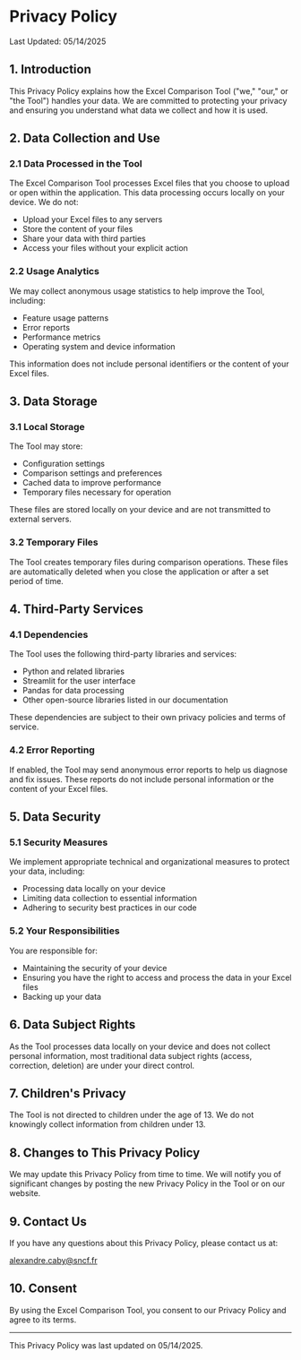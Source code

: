 # Privacy Policy

Last Updated: 05/14/2025

## 1. Introduction

This Privacy Policy explains how the Excel Comparison Tool ("we," "our," or "the Tool") handles your data. We are committed to protecting your privacy and ensuring you understand what data we collect and how it is used.

## 2. Data Collection and Use

### 2.1 Data Processed in the Tool

The Excel Comparison Tool processes Excel files that you choose to upload or open within the application. This data processing occurs locally on your device. We do not:

- Upload your Excel files to any servers
- Store the content of your files
- Share your data with third parties
- Access your files without your explicit action

### 2.2 Usage Analytics

We may collect anonymous usage statistics to help improve the Tool, including:

- Feature usage patterns
- Error reports
- Performance metrics
- Operating system and device information

This information does not include personal identifiers or the content of your Excel files.

## 3. Data Storage

### 3.1 Local Storage

The Tool may store:

- Configuration settings
- Comparison settings and preferences
- Cached data to improve performance
- Temporary files necessary for operation

These files are stored locally on your device and are not transmitted to external servers.

### 3.2 Temporary Files

The Tool creates temporary files during comparison operations. These files are automatically deleted when you close the application or after a set period of time.

## 4. Third-Party Services

### 4.1 Dependencies

The Tool uses the following third-party libraries and services:

- Python and related libraries
- Streamlit for the user interface
- Pandas for data processing
- Other open-source libraries listed in our documentation

These dependencies are subject to their own privacy policies and terms of service.

### 4.2 Error Reporting

If enabled, the Tool may send anonymous error reports to help us diagnose and fix issues. These reports do not include personal information or the content of your Excel files.

## 5. Data Security

### 5.1 Security Measures

We implement appropriate technical and organizational measures to protect your data, including:

- Processing data locally on your device
- Limiting data collection to essential information
- Adhering to security best practices in our code

### 5.2 Your Responsibilities

You are responsible for:

- Maintaining the security of your device
- Ensuring you have the right to access and process the data in your Excel files
- Backing up your data

## 6. Data Subject Rights

As the Tool processes data locally on your device and does not collect personal information, most traditional data subject rights (access, correction, deletion) are under your direct control.

## 7. Children's Privacy

The Tool is not directed to children under the age of 13. We do not knowingly collect information from children under 13.

## 8. Changes to This Privacy Policy

We may update this Privacy Policy from time to time. We will notify you of significant changes by posting the new Privacy Policy in the Tool or on our website.

## 9. Contact Us

If you have any questions about this Privacy Policy, please contact us at:

[alexandre.caby@sncf.fr](mailto:alexandre.caby@sncf.fr)

## 10. Consent

By using the Excel Comparison Tool, you consent to our Privacy Policy and agree to its terms.

---

This Privacy Policy was last updated on 05/14/2025.
